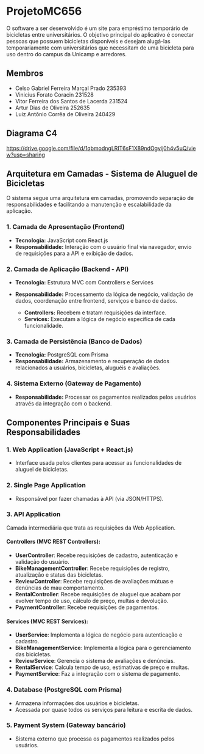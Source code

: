 # ProjetoMC656
O software a ser desenvolvido é um site para empréstimo temporário de bicicletas entre universitários. O objetivo principal do aplicativo é conectar pessoas que possuem bicicletas disponíveis e desejam alugá-las temporariamente com universitários que necessitam de uma bicicleta para uso dentro do campus da Unicamp e arredores.

## Membros
- Celso Gabriel Ferreira Marçal Prado 235393
- Vinicius Forato Coracin 231528
- Vitor Ferreira dos Santos de Lacerda 231524
- Artur Dias de Oliveira 252635
- Luiz Antônio Corrêa de Oliveira 240429

## Diagrama C4
https://drive.google.com/file/d/1qbmodngLRIT6sF1X89ndOgvij0h4v5uQ/view?usp=sharing

## Arquitetura em Camadas - Sistema de Aluguel de Bicicletas

O sistema segue uma arquitetura em camadas, promovendo separação de responsabilidades e facilitando a manutenção e escalabilidade da aplicação.

### 1. Camada de Apresentação (Frontend)

* **Tecnologia:** JavaScript com React.js
* **Responsabilidade:** Interação com o usuário final via navegador, envio de requisições para a API e exibição de dados.

### 2. Camada de Aplicação (Backend - API)

* **Tecnologia:** Estrutura MVC com Controllers e Services
* **Responsabilidade:** Processamento da lógica de negócio, validação de dados, coordenação entre frontend, serviços e banco de dados.

  * **Controllers:** Recebem e tratam requisições da interface.
  * **Services:** Executam a lógica de negócio específica de cada funcionalidade.

### 3. Camada de Persistência (Banco de Dados)

* **Tecnologia:** PostgreSQL com Prisma
* **Responsabilidade:** Armazenamento e recuperação de dados relacionados a usuários, bicicletas, aluguéis e avaliações.

### 4. Sistema Externo (Gateway de Pagamento)

* **Responsabilidade:** Processar os pagamentos realizados pelos usuários através da integração com o backend.


## Componentes Principais e Suas Responsabilidades

### 1. Web Application (JavaScript + React.js)

* Interface usada pelos clientes para acessar as funcionalidades de aluguel de bicicletas.

### 2. Single Page Application

* Responsável por fazer chamadas à API (via JSON/HTTPS).

### 3. API Application

Camada intermediária que trata as requisições da Web Application.

#### Controllers (MVC REST Controllers):

* **UserController**: Recebe requisições de cadastro, autenticação e validação do usuário.
* **BikeManagementController**: Recebe requisições de registro, atualização e status das bicicletas.
* **ReviewController**: Recebe requisições de avaliações mútuas e denúncias de mau comportamento.
* **RentalController**: Recebe requisições de aluguel que acabam por evolver tempo de uso, cálculo de preço, multas e devolução.
* **PaymentController**: Recebe requisições de pagamentos.

#### Services (MVC REST Services):

* **UserService**: Implementa a lógica de negócio para autenticação e cadastro.
* **BikeManagementService**: Implementa a lógica para o gerenciamento das bicicletas.
* **ReviewService**: Gerencia o sistema de avaliações e denúncias.
* **RentalService**: Calcula tempo de uso, estimativas de preço e multas.
* **PaymentService**: Faz a integração com o sistema de pagamento.

### 4. Database (PostgreSQL com Prisma)

* Armazena informações dos usuários e bicicletas.
* Acessada por quase todos os serviços para leitura e escrita de dados.

### 5. Payment System (Gateway bancário)

* Sistema externo que processa os pagamentos realizados pelos usuários.
